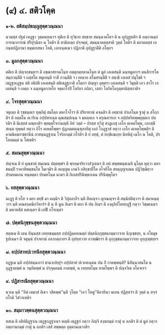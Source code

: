 <h1>(๙) ๔. สติวโคฺค</h1>
<h3>๑-๒. สติสมฺปชญฺญสุตฺตวณฺณนา</h3>
<p> นวมสฺส ปฐมํ เหฎฺฐา วุตฺตนยเมวฯ ทุติเย ติ ทุวิธาย สทฺธาย สมนฺนาคโตฯ ติ น อุปฎฺฐหติฯ   ติ อตฺถานตฺถํ การณาการณํ ปริปุจฺฉิตา น โหติฯ ติ  สามิอเตฺถ ปจฺจตฺตํ, สมนฺนาคตสฺสาติ วุตฺตํ โหติฯ ติ ตถาคตสฺส เอกนฺตปฎิภานา ธมฺมเทสนา โหติ, เอกเนฺตเนว ปฎิภาติ อุปฎฺฐาตีติ อโตฺถฯ</p>


<h3>๓. มูลกสุตฺตวณฺณนา</h3>
<p> ตติเย ติ ปญฺจกฺขนฺธาฯ ติ อชฺฌาสยจฺฉโนฺท กตฺตุกมฺยตาฉโนฺท ตํ มูลํ เอเตสนฺติ ฉนฺทมูลกาฯ มนสิการโต สมฺภวนฺตีติ ฯ ผสฺสโต สมุเทนฺติ ราสี ภวนฺตีติ ฯ เวทนาย สโมสรนฺตีติ ฯ สมาธิ เอเตสํ ปมุโขติ ฯ เชฎฺฐกเฎฺฐน สติ อธิปติ เอเตสนฺติ  สติเชฎฺฐกาติ อโตฺถฯ ปญฺญา อุตฺตรา เอเตสนฺติ ฯ วิมุตฺติ เอว สาโร เอเตสนฺติ ฯ เอตฺถ จ ฉนฺทมูลกาทโย จตฺตาโรปิ โลกิยา กถิตา, เสสา โลกิยโลกุตฺตรมิสฺสกาติฯ</p>


<h3>๔. โจรสุตฺตวณฺณนา</h3>
<p> จตุเตฺถ  ติ รชฺชนฺตเร ทุพฺภิตุํ สมโตฺถ มหาโจโรฯ ติ ปริยาทานํ คจฺฉติฯ ติ อทฺธานํ ปาเลโนฺต ฐาตุํ น สโกฺกติฯ ติ อตฺตโน อเวริเน อปฺปหรเนฺต คุณสมฺปเนฺน จ มหลฺลเก จ ตรุณทารเก จ อปฺปหริตพฺพยุตฺตเก ปหรติฯ ติ นิเสฺสสํ คณฺหาติฯ พฺยตฺตโจรานญฺหิ อิทํ วตฺตํ – ปรสฺส ทฺวีสุ สาฎเกสุ เอโก คเหตโพฺพ, เอกสฺมิํ สเนฺต ทุพฺพลํ ทตฺวา ถิโร คเหตโพฺพฯ ปุฎภตฺตตณฺฑุลาทีสุ เอกํ โกฎฺฐาสํ ทตฺวา เอโก คเหตโพฺพติฯ ติ คามนิคมราชธานีนํ อาสนฺนฎฺฐาเน โจริกกมฺมํ กโรติฯ ติ ยํ ลทฺธํ, ตํ ทกฺขิเณเยฺย นิทหิตุํ เฉโก น โหติ, ปรโลกมคฺคํ น โสเธติฯ</p>


<h3>๕. สมณสุตฺตวณฺณนา</h3>
<p> ปญฺจเม   ติ ยํ คุณชาตํ สมเณน ปตฺตพฺพํฯ ติ พฺรหฺมจริยวาสํวุเตนฯ ติ อหํ สพฺพพนฺธเนหิ มุโตฺต หุตฺวา มหาชนมฺปิ ราคาทิพนฺธนโต โมเจมิฯ ติ อเญฺญน เกนจิ อสิกฺขาปิโต อโจทิโต สยมฺภุญาเณน ปฎิวิชฺฌิตฺวา ปรมทมเถน ทนฺตตฺตา ปรมทโนฺต นามฯ ติ กิเลสปรินิพฺพาเนน ปรินิพฺพุโตฯ</p>


<h3>๖. ยสสุตฺตวณฺณนา</h3>
<p> ฉเฎฺฐ ติ ยโส จ มยา สทฺธิํ มา คญฺฉิฯ ติ วิปุลลาภีฯ นฺติ สีลเญฺจว ญาณญฺจฯ ติ สนฺนิปติตฺวาฯ ติ สมาคนฺตฺวาฯ นฺติ คณสงฺคณิกวิหารํฯ ติ น หิ นูน อิเมฯ ติ ตถา หิ ปน อิเมฯ ติ องฺคุลิปโตทยฎฺฐิํ กตฺวา วิชฺฌเนนฯ ติ มหาหสิตํ หสเนฺตฯ ติ เกฬิํ กโรเนฺตฯ</p>


<h3>๗. ปตฺตนิกุชฺชนสุตฺตวณฺณนา</h3>
<p> สตฺตเม  ติ เตน ทินฺนสฺส เทยฺยธมฺมสฺส อปฺปฎิคฺคหณตฺถํ ปตฺตนิกฺกุชฺชนกมฺมวาจาย นิกุเชฺชยฺย, น อโธมุขฐปเนนฯ ติ  จตุนฺนํ ปจฺจยานํ อลาภตฺถายฯ ติ อุปทฺทวาย อวฑฺฒิยาฯ ติ อุกฺกุชฺชนกมฺมวาจาย อุกฺกุเชฺชยฺยฯ</p>


<h3>๘. อปฺปสาทปเวทนียสุตฺตวณฺณนา</h3>
<p> อฎฺฐเม นฺติ อปฺปสนฺนภาวํ ชานาเปยฺยุํฯ อปฺปสาทํ ปเวเทเนฺตน ปน กิํ กาตพฺพนฺติ? นิสินฺนาสนโต น อุฎฺฐาตพฺพํ น วนฺทิตพฺพํ น ปจฺจุคฺคมนํ กาตพฺพํ, น เทยฺยธโมฺม ทาตโพฺพฯ ติ ปญฺจวิเธ อโคจเรฯ</p>


<h3>๙. ปฎิสารณียสุตฺตวณฺณนา</h3>
<p> นวเม  นฺติ ‘‘อิมํ เตมาสํ อิเธว วสิตพฺพ’’นฺติ วุโตฺต ‘‘เอวํ โหตู’’ติอาทินา นเยน ปฎิสฺสวํฯ ติ วุตฺตํ น สจฺจํ กโรติ วิสํวาเทติฯ</p>


<h3>๑๐. สมฺมาวตฺตนสุตฺตวณฺณนา</h3>
<p> ทสเม ติ อธิปติฎฺฐาเน เชฎฺฐกฎฺฐาเนฯ ตญฺหิ เชฎฺฐกํ กตฺวา กิญฺจิ สงฺฆกมฺมํ กาตุํ น ลภติฯ ติ ตํ มูลํ กตฺวา อพฺภานกมฺมํ กาตุํ น ลภติฯ เสสํ สพฺพตฺถ อุตฺตานเมวาติฯ</p>

</p>





